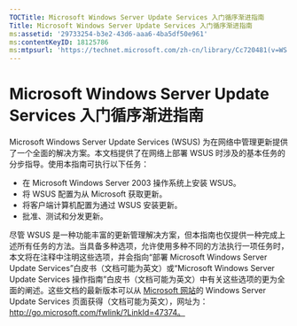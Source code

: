 ```yaml
---
TOCTitle: Microsoft Windows Server Update Services 入门循序渐进指南
Title: Microsoft Windows Server Update Services 入门循序渐进指南
ms:assetid: '29733254-b3e2-43d6-aaa6-4ba5df50e961'
ms:contentKeyID: 18125786
ms:mtpsurl: 'https://technet.microsoft.com/zh-cn/library/Cc720481(v=WS.10)'
---
```


Microsoft Windows Server Update Services 入门循序渐进指南
=========================================================

Microsoft Windows Server Update Services (WSUS) 为在网络中管理更新提供了一个全面的解决方案。本文档提供了在网络上部署 WSUS 时涉及的基本任务的分步指导。使用本指南可执行以下任务：

-   在 Microsoft Windows Server 2003 操作系统上安装 WSUS。
-   将 WSUS 配置为从 Microsoft 获取更新。
-   将客户端计算机配置为通过 WSUS 安装更新。
-   批准、测试和分发更新。

尽管 WSUS 是一种功能丰富的更新管理解决方案，但本指南也仅提供一种完成上述所有任务的方法。当具备多种选项，允许使用多种不同的方法执行一项任务时，本文将在注释中注明这些选项，并会指向“部署 Microsoft Windows Server Update Services”白皮书（文档可能为英文）或“Microsoft Windows Server Update Services 操作指南”白皮书（文档可能为英文）中有关这些选项的更为全面的阐述。这些文档的最新版本可以从 [Microsoft 网站](http://go.microsoft.com/fwlink/?linkid=47374)的 Windows Server Update Services 页面获得（文档可能为英文），网址为：http://go.microsoft.com/fwlink/?LinkId=47374。

